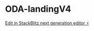 # ODA-landingV4

[Edit in StackBlitz next generation editor ⚡️](https://stackblitz.com/~/github.com/afelipeg/ODA-landingV4)